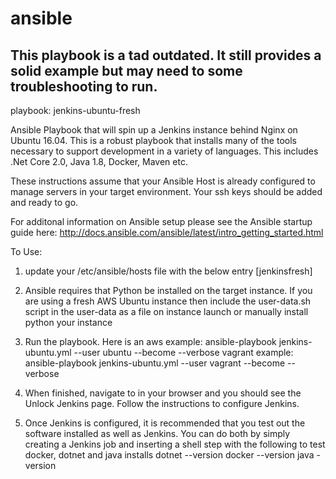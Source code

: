 # ansible


##  This playbook is a tad outdated.  It still provides a solid example but may need to some troubleshooting to run. 
playbook: jenkins-ubuntu-fresh

Ansible Playbook that will spin up a Jenkins instance behind Nginx on Ubuntu 16.04.    This is a robust playbook that installs many of the tools necessary to support development
in a variety of languages.   This includes .Net Core 2.0, Java 1.8, Docker, Maven etc. 


These instructions assume that your Ansible Host is already configured to manage servers in your target environment.   Your ssh keys should be added and ready to go. 

For additonal information on Ansible setup please see the Ansible startup guide here:   http://docs.ansible.com/ansible/latest/intro_getting_started.html

To Use:

1. update your /etc/ansible/hosts file with the below entry
   [jenkinsfresh]
   <your ubuntu instance ip>

2. Ansible requires that Python be installed on the target instance.   If you are using a fresh AWS Ubuntu instance then include the user-data.sh script in the user-data as a file on instance launch or manually install python your instance

3.  Run the playbook.  Here is an aws example:   ansible-playbook jenkins-ubuntu.yml --user ubuntu --become --verbose
                              vagrant example:   ansible-playbook jenkins-ubuntu.yml --user vagrant --become --verbose

4.  When finished, navigate to <your ubuntu instance ip> in your browser and you should see the Unlock Jenkins page.   Follow the instructions to configure Jenkins. 

5.  Once Jenkins is configured, it is recommended that you test out the software installed as well as Jenkins.   You can do both by simply creating a Jenkins job and inserting a shell step with the following to test docker, dotnet and java installs
    dotnet --version
    docker --version
    java -version




